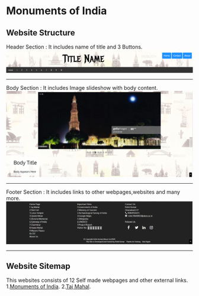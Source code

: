 # Monuments of India
## Website Structure
Header Section : It includes name of title and 3 Buttons.
<img src = 'readme-materials/header.png'> 
************************************************************
Body Section : It includes Image slideshow with body content.
<img src = 'readme-materials/body.png'> 
***********************************************************
Footer Section : It includes links to other webpages,websites and many more.
<img src = 'readme-materials/footer.png'> 
************************************************************
## Website Sitemap
This websites consists of 12 Self made webpages and other external links.
1.[Monuments of India](https://rk2962002.github.io/-/monuments.html).
2.[Taj Mahal](https://rk2962002.github.io/-/tajmahal.html).
